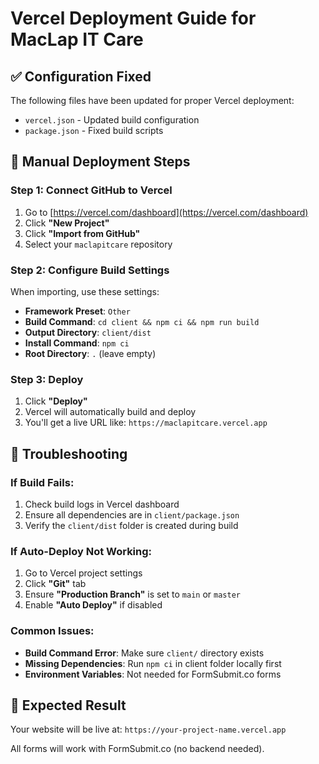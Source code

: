 # Vercel Deployment Guide for MacLap IT Care

## ✅ Configuration Fixed

The following files have been updated for proper Vercel deployment:

- `vercel.json` - Updated build configuration
- `package.json` - Fixed build scripts

## 🚀 Manual Deployment Steps

### Step 1: Connect GitHub to Vercel
1. Go to [https://vercel.com/dashboard](https://vercel.com/dashboard)
2. Click **"New Project"**
3. Click **"Import from GitHub"**
4. Select your `maclapitcare` repository

### Step 2: Configure Build Settings
When importing, use these settings:

- **Framework Preset**: `Other`
- **Build Command**: `cd client && npm ci && npm run build`
- **Output Directory**: `client/dist`
- **Install Command**: `npm ci`
- **Root Directory**: `.` (leave empty)

### Step 3: Deploy
1. Click **"Deploy"**
2. Vercel will automatically build and deploy
3. You'll get a live URL like: `https://maclapitcare.vercel.app`

## 🔧 Troubleshooting

### If Build Fails:
1. Check build logs in Vercel dashboard
2. Ensure all dependencies are in `client/package.json`
3. Verify the `client/dist` folder is created during build

### If Auto-Deploy Not Working:
1. Go to Vercel project settings
2. Click **"Git"** tab
3. Ensure **"Production Branch"** is set to `main` or `master`
4. Enable **"Auto Deploy"** if disabled

### Common Issues:
- **Build Command Error**: Make sure `client/` directory exists
- **Missing Dependencies**: Run `npm ci` in client folder locally first
- **Environment Variables**: Not needed for FormSubmit.co forms

## 📱 Expected Result
Your website will be live at: `https://your-project-name.vercel.app`

All forms will work with FormSubmit.co (no backend needed).